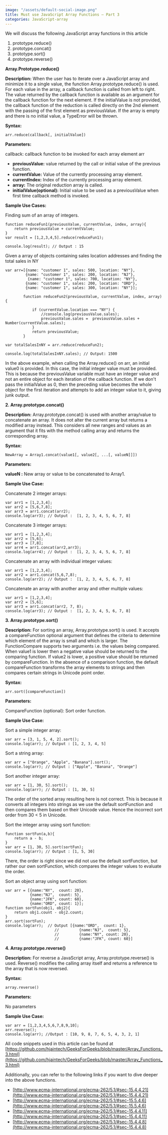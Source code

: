 ```yaml
---
image: "/assets/default-social-image.png"
title: Must use JavaScript Array Functions – Part 3
categories: JavaScript-array
---
```


We will discuss the following JavaScript array functions in this article

1. prototype.reduce()
2. prototype.concat()
3. prototype.sort()
4. prototype.reverse()

**Array.Prototype.reduce()**

**Description:** When the user has to iterate over a JavaScript array and minimize it to a single value, the function Array.prototype.reduce() is used. For each value in the array, a callback function is called from left to right. The value returned by the callback function is available as an argument for the callback function for the next element. If the initialValue is not provided, the callback function of the reduction is called directly on the 2nd element with the passing of the first element as previousValue. If the array is empty and there is no initial value, a TypeError will be thrown.

**Syntax:**

`arr.reduce(callback[, initialValue])`

**Parameters:**

callback: callback function to be invoked for each array element arr

* **previousValue:** value returned by the call or initial value of the previous function.
* **currentValue:** Value of the currently processing array element.
* **currentIndex:** Index of the currently processing array element.
* **array:** The original reduction array is called.
* **initialValue(optional):** Initial value to be used as a previousValue when first time callback method is invoked.

**Sample Use Cases:**

Finding sum of an array of integers.

```
function reduceFun1(previousValue, currentValue, index, array){ 
    return previousValue + currentValue; 
} 
var result = [1,2,3,4,5].reduce(reduceFun1); 
          
console.log(result); // Output : 15 
```

Given a array of objects containing sales location addresses and finding the total sales in NY

```
var arr=[{name: "customer 1", sales: 500, location: "NY"}, 
         {name: "customer 1", sales: 200, location: "NJ"}, 
          {name: "customer 1", sales: 700, location: "NY"}, 
         {name: "customer 1", sales: 200, location: "ORD"}, 
         {name: "customer 1", sales: 300, location: "NY"}]; 
  
        function reduceFun2(previousValue, currentValue, index, array) { 
              
            if (currentValue.location === "NY") { 
                //console.log(previousValue.sales); 
                previousValue.sales =  previousValue.sales + Number(currentValue.sales); 
            } 
            return previousValue; 
        } 
  
var totalSalesInNY = arr.reduce(reduceFun2); 
  
console.log(totalSalesInNY.sales); // Output: 1500 
```

In the above example, when calling the Array.reduce() on arr, an initial value0 is provided. In this case, the initial integer value must be provided. This is because the previousValue variable must have an integer value and not an entire object for each iteration of the callback function. If we don't pass the initialValue as 0, then the preceding value becomes the whole object for the first iteration and attempts to add an integer value to it, giving junk output.

**2. Array.prototype.concat()**

**Description:** Array.prototype.concat() is used with another array/value to concatenate an array. It does not alter the current array but returns a modified array instead. This considers all new ranges and values as an argument that it fits with the method calling array and returns the corresponding array.

**Syntax:**

`NewArray = Array1.concat(value1[, value2[, ...[, valueN]]])`

**Parameters:**

**valueN :** New array or value to be concatenated to Array1.

**Sample Use Case:**

Concatenate 2 integer arrays:

```
var arr1 = [1,2,3,4]; 
var arr2 = [5,6,7,8]; 
var arr3 = arr1.concat(arr2); 
console.log(arr3); // Output :  [1, 2, 3, 4, 5, 6, 7, 8] 
```

Concatenate 3 integer arrays:

```
var arr1 = [1,2,3,4]; 
var arr2 = [5,6]; 
var arr3 = [7,8]; 
var arr4 = arr1.concat(arr2,arr3); 
console.log(arr4); // Output :  [1, 2, 3, 4, 5, 6, 7, 8] 
```

Concatenate an array with individual integer values:

```
var arr1 = [1,2,3,4]; 
var arr2 = arr1.concat(5,6,7,8); 
console.log(arr2); // Output :  [1, 2, 3, 4, 5, 6, 7, 8] 
```

Concatenate an array with another array and other multiple values:

```
var arr1 = [1,2,3,4]; 
var arr2 = [5,6]; 
var arr3 = arr1.concat(arr2, 7, 8); 
console.log(arr3); // Output :  [1, 2, 3, 4, 5, 6, 7, 8] 
```

**3. Array.prototype.sort()**

**Description:** For sorting an array, Array.prototype.sort() is used. It accepts a compareFunction optional argument that defines the criteria to determine which element of the array is small and which is larger. The FunctionCompare supports two arguments i.e. the values being compared. When value1 is lower then a negative value should be returned to the comparing function. If value2 is lower, a positive value should be returned by compareFunction. In the absence of a comparison function, the default compareFunction transforms the array elements to strings and then compares certain strings in Unicode point order.

**Syntax:**

`arr.sort([compareFunction])`

**Parameters:**

CompareFunction (optional): Sort order function.

**Sample Use Case:**

Sort a simple integer array:

```
var arr = [3, 1, 5, 4, 2].sort(); 
console.log(arr); // Output : [1, 2, 3, 4, 5] 
```

Sort a string array:

```
var arr = ["Orange", "Apple", "Banana"].sort(); 
console.log(arr); // Output : ["Apple", "Banana", "Orange"] 
```

Sort another integer array:

```
var arr = [1, 30, 5].sort(); 
console.log(arr); // Output : [1, 30, 5] 
```

The order of the sorted array resulting here is not correct. This is because it converts all integers into strings as we use the default sortFunction and then compares them based on their Unicode value. Hence the incorrect sort order from 30 < 5 in Unicode.

Sort the integer array using sort function:

```
function sortFun(a,b){ 
    return a - b; 
} 
var arr = [1, 30, 5].sort(sortFun); 
console.log(arr); // Output : [1, 5, 30] 
```

There, the order is right since we did not use the default sortFunction, but rather our own sortFunction, which compares the integer values to evaluate the order.

Sort an object array using sort function:

```
var arr = [{name:"NY",  count: 20}, 
           {name:"NJ",  count: 5}, 
           {name:"JFK", count: 60}, 
           {name:"ORD", count: 1}]; 
function sortFun(obj1, obj2){ 
    return obj1.count - obj2.count; 
} 
arr.sort(sortFun); 
console.log(arr);  // Output [{name:"ORD",  count: 1}, 
                      //         {name:"NJ",  count: 5}, 
                      //         {name:"NY", count: 20}, 
                      //         {name:"JFK", count: 60}] 
```

**4. Array.prototype.reverse()**

**Description:** For reverse a JavaScript array, Array.prototype.reverse() is used. Reverse() modifies the calling array itself and returns a reference to the array that is now reversed.

**Syntax:**

`array.reverse()`

**Parameters:**

No parameters

**Sample Use Case:**

```
var arr = [1,2,3,4,5,6,7,8,9,10]; 
arr.reverse(); 
console.log(arr); //Output : [10, 9, 8, 7, 6, 5, 4, 3, 2, 1] 
```

All code snippets used in this article can be found at
[https://github.com/hjaintech/GeeksForGeeks/blob/master/Array_Functions_3.html](https://github.com/hjaintech/GeeksForGeeks/blob/master/Array_Functions_3.html)

Additionally, you can refer to the following links if you want to dive deeper into the above functions.

* [http://www.ecma-international.org/ecma-262/5.1/#sec-15.4.4.21](http://www.ecma-international.org/ecma-262/5.1/#sec-15.4.4.21)
* [http://www.ecma-international.org/ecma-262/5.1/#sec-15.5.4.6](http://www.ecma-international.org/ecma-262/5.1/#sec-15.5.4.6)
* [http://www.ecma-international.org/ecma-262/5.1/#sec-15.4.4.11](http://www.ecma-international.org/ecma-262/5.1/#sec-15.4.4.11)
* [http://www.ecma-international.org/ecma-262/5.1/#sec-15.4.4.8](http://www.ecma-international.org/ecma-262/5.1/#sec-15.4.4.8)